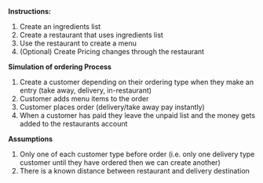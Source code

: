 **Instructions:**
1. Create an ingredients list
2. Create a restaurant that uses ingredients list
3. Use the restaurant to create a menu
4. (Optional) Create Pricing changes through the restaurant

**Simulation of ordering Process**
1. Create a customer depending on their ordering type when they make an entry (take away, delivery, in-restaurant)
2. Customer adds menu items to the order
3. Customer places order (delivery/take away pay instantly)
4. When a customer has paid they leave the unpaid list and the money gets added to the restaurants account

**Assumptions**
1. Only one of each customer type before order (i.e. only one delivery type customer until they have ordered then we can create another)
2. There is a known distance between restaurant and delivery destination